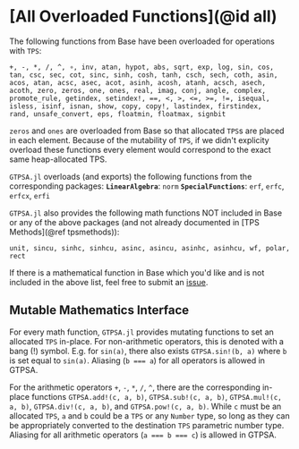 # [All Overloaded Functions](@id all)
The following functions from Base have been overloaded for operations with `TPS`:
```
+, -, *, /, ^, ∘, inv, atan, hypot, abs, sqrt, exp, log, sin, cos, 
tan, csc, sec, cot, sinc, sinh, cosh, tanh, csch, sech, coth, asin, 
acos, atan, acsc, asec, acot, asinh, acosh, atanh, acsch, asech, 
acoth, zero, zeros, one, ones, real, imag, conj, angle, complex, 
promote_rule, getindex, setindex!, ==, <, >, <=, >=, !=, isequal, 
isless, isinf, isnan, show, copy, copy!, lastindex, firstindex, 
rand, unsafe_convert, eps, floatmin, floatmax, signbit
```

`zeros` and `ones` are overloaded from Base so that allocated `TPS`s are placed in each element. Because of the mutability of `TPS`, if we didn't explicity overload these functions every element would correspond to the exact same heap-allocated TPS.

`GTPSA.jl` overloads (and exports) the following functions from the corresponding packages:
 **`LinearAlgebra`**: `norm`
**`SpecialFunctions`**: `erf`, `erfc`, `erfcx`, `erfi`

`GTPSA.jl` also provides the following math functions NOT included in Base or any of the above packages (and not already documented in [TPS Methods](@ref tpsmethods)):
```
unit, sincu, sinhc, sinhcu, asinc, asincu, asinhc, asinhcu, wf, polar, rect
```

If there is a mathematical function in Base which you'd like and is not included in the above list, feel free to submit an [issue](https://github.com/bmad-sim/GTPSA.jl/issues).

## Mutable Mathematics Interface
For every math function, `GTPSA.jl` provides mutating functions to set an allocated `TPS` in-place. For non-arithmetic operators, this is denoted with a bang (!) symbol. E.g. for `sin(a)`, there also exists `GTPSA.sin!(b, a)` where `b` is set equal to `sin(a)`. Aliasing (`b === a`) for all operators is allowed in GTPSA.

For the arithmetic operators `+`, `-`, `*`, `/`, `^`, there are the corresponding in-place functions `GTPSA.add!(c, a, b)`, `GTPSA.sub!(c, a, b)`, `GTPSA.mul!(c, a, b)`, `GTPSA.div!(c, a, b)`, and `GTPSA.pow!(c, a, b)`. While `c` must be an allocated `TPS`, `a` and `b` could be a `TPS` or any `Number` type, so long as they can be appropriately converted to the destination `TPS` parametric number type. Aliasing for all arithmetic operators (`a === b === c`) is allowed in GTPSA.

